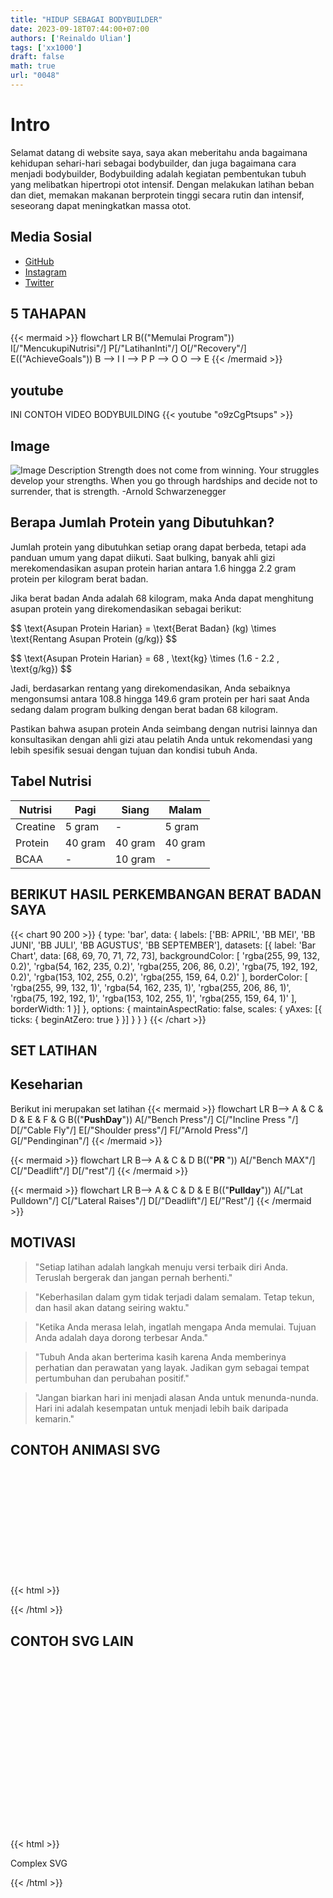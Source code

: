 ```yaml
---
title: "HIDUP SEBAGAI BODYBUILDER"
date: 2023-09-18T07:44:00+07:00
authors: ['Reinaldo Ulian']
tags: ['xx1000']
draft: false
math: true
url: "0048"
---
```

# Intro

Selamat datang di website saya, saya akan meberitahu anda bagaimana kehidupan sehari-hari sebagai bodybuilder, dan juga bagaimana cara menjadi bodybuilder,
Bodybuilding adalah kegiatan pembentukan tubuh yang melibatkan hipertropi otot intensif. Dengan melakukan latihan beban dan diet, memakan makanan berprotein tinggi secara rutin dan intensif, seseorang dapat meningkatkan massa otot.
## Media Sosial
+ [GitHub](https://birongzah.github.io/lecture-notes/)
+ [Instagram](https://www.Instagram.com)
+ [Twitter](https://www.Twitter.com)

## 5 TAHAPAN

{{< mermaid >}}
flowchart LR
  B(("Memulai Program"))
  I[/"MencukupiNutrisi"/]
  P[/"LatihanInti"/]
  O[/"Recovery"/]
  E(("AchieveGoals"))
  B --> I
  I --> P
  P --> O
  O --> E
{{< /mermaid >}}

## youtube
INI CONTOH VIDEO BODYBUILDING
{{< youtube "o9zCgPtsups" >}}
## Image
![Image Description](https://images8.alphacoders.com/570/570996.jpg)
Strength does not come from winning. Your struggles develop your strengths. When you go through hardships and decide not to surrender, that is strength.
-Arnold Schwarzenegger

## Berapa Jumlah Protein yang Dibutuhkan?

Jumlah protein yang dibutuhkan setiap orang dapat berbeda, tetapi ada panduan umum yang dapat diikuti. Saat bulking, banyak ahli gizi merekomendasikan asupan protein harian antara 1.6 hingga 2.2 gram protein per kilogram berat badan.

Jika berat badan Anda adalah 68 kilogram, maka Anda dapat menghitung asupan protein yang direkomendasikan sebagai berikut:

\$$
\text{Asupan Protein Harian} = \text{Berat Badan} (kg) \times \text{Rentang Asupan Protein (g/kg)}
\$$

\$$
\text{Asupan Protein Harian} = 68 \, \text{kg} \times (1.6 - 2.2 \, \text{g/kg})
\$$

Jadi, berdasarkan rentang yang direkomendasikan, Anda sebaiknya mengonsumsi antara 108.8 hingga 149.6 gram protein per hari saat Anda sedang dalam program bulking dengan berat badan 68 kilogram.

Pastikan bahwa asupan protein Anda seimbang dengan nutrisi lainnya dan konsultasikan dengan ahli gizi atau pelatih Anda untuk rekomendasi yang lebih spesifik sesuai dengan tujuan dan kondisi tubuh Anda.
## Tabel Nutrisi
| Nutrisi     | Pagi        | Siang       | Malam       |
|-------------|-------------|-------------|-------------|
| Creatine    | 5 gram      | -           | 5 gram      |
| Protein     | 40 gram     | 40 gram     | 40 gram     |
| BCAA        | -           | 10 gram     | -           |

## BERIKUT HASIL PERKEMBANGAN BERAT BADAN SAYA
{{< chart 90 200 >}}
{
    type: 'bar',
    data: {
        labels: ['BB: APRIL', 'BB MEI', 'BB JUNI', 'BB JULI', 'BB AGUSTUS', 'BB SEPTEMBER'],
        datasets: [{
            label: 'Bar Chart',
            data: [68, 69, 70, 71, 72, 73],
            backgroundColor: [
                'rgba(255, 99, 132, 0.2)',
                'rgba(54, 162, 235, 0.2)',
                'rgba(255, 206, 86, 0.2)',
                'rgba(75, 192, 192, 0.2)',
                'rgba(153, 102, 255, 0.2)',
                'rgba(255, 159, 64, 0.2)'
            ],
            borderColor: [
                'rgba(255, 99, 132, 1)',
                'rgba(54, 162, 235, 1)',
                'rgba(255, 206, 86, 1)',
                'rgba(75, 192, 192, 1)',
                'rgba(153, 102, 255, 1)',
                'rgba(255, 159, 64, 1)'
            ],
            borderWidth: 1
        }]
    },
    options: {
        maintainAspectRatio: false,
        scales: {
            yAxes: [{
                ticks: {
                    beginAtZero: true
                }
            }]
        }
    }
}
{{< /chart >}}

## SET LATIHAN

## Keseharian
Berikut ini merupakan set latihan 
{{< mermaid >}}
flowchart LR
  B--> A & C & D & E & F & G
  B(("<b>PushDay</b>"))
  A[/"Bench Press"/]
  C[/"Incline Press "/]
  D[/"Cable Fly"/]
  E[/"Shoulder press"/]
  F[/"Arnold Press"/]
  G[/"Pendinginan"/]
{{< /mermaid >}}

{{< mermaid >}}
flowchart LR
  B--> A & C & D 
  B(("<b>PR </b>"))
  A[/"Bench MAX"/]
  C[/"Deadlift"/]
  D[/"rest"/]
{{< /mermaid >}}

{{< mermaid >}}
flowchart LR
  B--> A & C & D & E
  B(("<b>Pullday</b>"))
  A[/"Lat Pulldown"/]
  C[/"Lateral Raises"/]
  D[/"Deadlift"/]
  E[/"Rest"/]
{{< /mermaid >}}

## MOTIVASI
>"Setiap latihan adalah langkah menuju versi terbaik diri Anda. Teruslah bergerak dan jangan pernah berhenti."

>"Keberhasilan dalam gym tidak terjadi dalam semalam. Tetap tekun, dan hasil akan datang seiring waktu."

>"Ketika Anda merasa lelah, ingatlah mengapa Anda memulai. Tujuan Anda adalah daya dorong terbesar Anda."

>"Tubuh Anda akan berterima kasih karena Anda memberinya perhatian dan perawatan yang layak. Jadikan gym sebagai tempat pertumbuhan dan perubahan positif."

>"Jangan biarkan hari ini menjadi alasan Anda untuk menunda-nunda. Hari ini adalah kesempatan untuk menjadi lebih baik daripada kemarin."


## CONTOH ANIMASI SVG

{{< html >}}
<svg width="200" height="200" xmlns="http://www.w3.org/2000/svg">
  <!-- Rectangle with animation -->
  <rect x="10" y="10" width="50" height="50" fill="blue">
    <animate attributeName="width" from="50" to="150" dur="2s" begin="0s" repeatCount="indefinite" />
    <animate attributeName="height" from="50" to="150" dur="2s" begin="0s" repeatCount="indefinite" />
    <animate attributeName="fill" values="blue;red;green;blue" dur="4s" begin="0s" repeatCount="indefinite" />
  </rect>
</svg>
{{< /html >}}

## CONTOH SVG LAIN
{{< html >}}
<svg width="400" height="300" xmlns="http://www.w3.org/2000/svg">
  <!-- Rectangle with gradients -->
  <defs>
    <linearGradient id="grad1" x1="0%" y1="0%" x2="100%" y2="0%">
      <stop offset="0%" style="stop-color:rgb(255,0,0);stop-opacity:1" />
      <stop offset="100%" style="stop-color:rgb(0,0,255);stop-opacity:1" />
    </linearGradient>
  </defs>
  
  <rect x="20" y="20" width="200" height="100" fill="url(#grad1)" stroke="green" stroke-width="3" />
  
  <!-- Text element -->
  <text x="30" y="160" font-family="Arial" font-size="24" fill="black">Complex SVG</text>
  
  <!-- Circle with animation -->
  <circle cx="250" cy="150" r="20" fill="orange">
    <animate attributeName="r" from="20" to="50" dur="2s" begin="0s" repeatCount="indefinite" />
  </circle>
</svg>
{{< /html >}}

